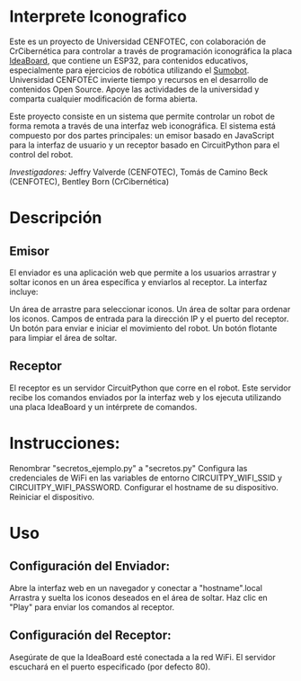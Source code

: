 # Interprete Iconografico

Este es un proyecto de Universidad CENFOTEC, con colaboración de CrCibernética para controlar a través de programación iconográfica la placa [IdeaBoard](https://www.crcibernetica.com/crcibernetica-ideaboard/), que contiene un ESP32, para contenidos educativos, especialmente para ejercicios de robótica utilizando el [Sumobot](https://github.com/Universidad-Cenfotec/Sumobot).  Universidad CENFOTEC invierte tiempo y recursos en el desarrollo de contenidos Open Source. Apoye las actividades de la universidad y comparta cualquier modificación de forma abierta.

Este proyecto consiste en un sistema que permite controlar un robot de forma remota a través de una interfaz web iconográfica. El sistema está compuesto por dos partes principales: un emisor basado en JavaScript para la interfaz de usuario y un receptor basado en CircuitPython para el control del robot.

*Investigadores:* Jeffry Valverde (CENFOTEC), Tomás de Camino Beck (CENFOTEC), Bentley Born (CrCibernética)

# Descripción
## Emisor
El enviador es una aplicación web que permite a los usuarios arrastrar y soltar iconos en un área específica y enviarlos al receptor. La interfaz incluye:

Un área de arrastre para seleccionar iconos.
Un área de soltar para ordenar los iconos.
Campos de entrada para la dirección IP y el puerto del receptor.
Un botón para enviar e iniciar el movimiento del robot.
Un botón flotante para limpiar el área de soltar.

## Receptor
El receptor es un servidor CircuitPython que corre en el robot. Este servidor recibe los comandos enviados por la interfaz web y los ejecuta utilizando una placa IdeaBoard y un intérprete de comandos.

# Instrucciones:
Renombrar "secretos_ejemplo.py" a "secretos.py"
Configura las credenciales de WiFi en las variables de entorno CIRCUITPY_WIFI_SSID y CIRCUITPY_WIFI_PASSWORD.
Configurar el hostname de su dispositivo.
Reiniciar el dispositivo.

# Uso
## Configuración del Enviador:
Abre la interfaz web en un navegador y conectar a "hostname".local
Arrastra y suelta los iconos deseados en el área de soltar.
Haz clic en "Play" para enviar los comandos al receptor.

## Configuración del Receptor:
Asegúrate de que la IdeaBoard esté conectada a la red WiFi.
El servidor escuchará en el puerto especificado (por defecto 80).
